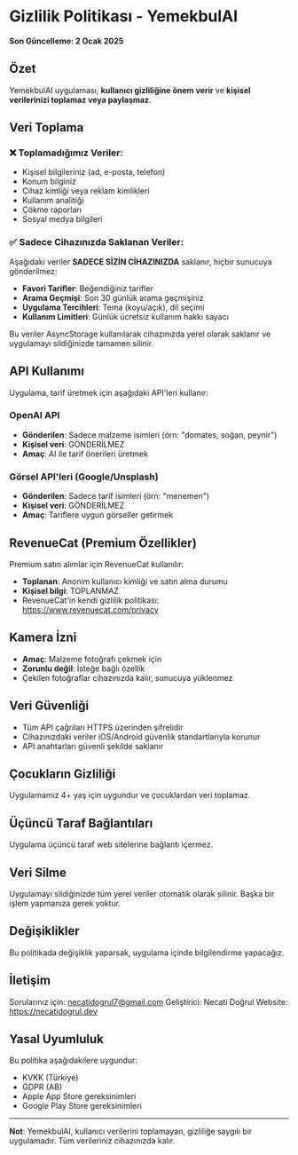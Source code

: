 # Gizlilik Politikası - YemekbulAI

**Son Güncelleme: 2 Ocak 2025**

## Özet

YemekbulAI uygulaması, **kullanıcı gizliliğine önem verir** ve **kişisel verilerinizi toplamaz veya
paylaşmaz**.

## Veri Toplama

### ❌ Toplamadığımız Veriler:

- Kişisel bilgileriniz (ad, e-posta, telefon)
- Konum bilginiz
- Cihaz kimliği veya reklam kimlikleri
- Kullanım analitiği
- Çökme raporları
- Sosyal medya bilgileri

### ✅ Sadece Cihazınızda Saklanan Veriler:

Aşağıdaki veriler **SADECE SİZİN CİHAZINIZDA** saklanır, hiçbir sunucuya gönderilmez:

- **Favori Tarifler**: Beğendiğiniz tarifler
- **Arama Geçmişi**: Son 30 günlük arama geçmişiniz
- **Uygulama Tercihleri**: Tema (koyu/açık), dil seçimi
- **Kullanım Limitleri**: Günlük ücretsiz kullanım hakkı sayacı

Bu veriler AsyncStorage kullanılarak cihazınızda yerel olarak saklanır ve uygulamayı sildiğinizde
tamamen silinir.

## API Kullanımı

Uygulama, tarif üretmek için aşağıdaki API'leri kullanır:

### OpenAI API

- **Gönderilen**: Sadece malzeme isimleri (örn: "domates, soğan, peynir")
- **Kişisel veri**: GÖNDERİLMEZ
- **Amaç**: AI ile tarif önerileri üretmek

### Görsel API'leri (Google/Unsplash)

- **Gönderilen**: Sadece tarif isimleri (örn: "menemen")
- **Kişisel veri**: GÖNDERİLMEZ
- **Amaç**: Tariflere uygun görseller getirmek

## RevenueCat (Premium Özellikler)

Premium satın alımlar için RevenueCat kullanılır:

- **Toplanan**: Anonim kullanıcı kimliği ve satın alma durumu
- **Kişisel bilgi**: TOPLANMAZ
- RevenueCat'in kendi gizlilik politikası: https://www.revenuecat.com/privacy

## Kamera İzni

- **Amaç**: Malzeme fotoğrafı çekmek için
- **Zorunlu değil**: İsteğe bağlı özellik
- Çekilen fotoğraflar cihazınızda kalır, sunucuya yüklenmez

## Veri Güvenliği

- Tüm API çağrıları HTTPS üzerinden şifrelidir
- Cihazınızdaki veriler iOS/Android güvenlik standartlarıyla korunur
- API anahtarları güvenli şekilde saklanır

## Çocukların Gizliliği

Uygulamamız 4+ yaş için uygundur ve çocuklardan veri toplamaz.

## Üçüncü Taraf Bağlantıları

Uygulama üçüncü taraf web sitelerine bağlantı içermez.

## Veri Silme

Uygulamayı sildiğinizde tüm yerel veriler otomatik olarak silinir. Başka bir işlem yapmanıza gerek
yoktur.

## Değişiklikler

Bu politikada değişiklik yaparsak, uygulama içinde bilgilendirme yapacağız.

## İletişim

Sorularınız için: necatidogrul7@gmail.com Geliştirici: Necati Doğrul Website:
https://necatidogrul.dev

## Yasal Uyumluluk

Bu politika aşağıdakilere uygundur:

- KVKK (Türkiye)
- GDPR (AB)
- Apple App Store gereksinimleri
- Google Play Store gereksinimleri

---

**Not**: YemekbulAI, kullanıcı verilerini toplamayan, gizliliğe saygılı bir uygulamadır. Tüm
verileriniz cihazınızda kalır.
